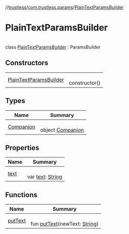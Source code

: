 //[trustless](../../../index.md)/[com.trustless.params](../index.md)/[PlainTextParamsBuilder](index.md)

# PlainTextParamsBuilder

\
class [PlainTextParamsBuilder](index.md) : ParamsBuilder

## Constructors

| | |
|---|---|
| [PlainTextParamsBuilder](-plain-text-params-builder.md) | <br>constructor() |

## Types

| Name | Summary |
|---|---|
| [Companion](-companion/index.md) | <br>object [Companion](-companion/index.md) |

## Properties

| Name | Summary |
|---|---|
| [text](text.md) | <br>var [text](text.md): [String](https://kotlinlang.org/api/latest/jvm/stdlib/kotlin/-string/index.html) |

## Functions

| Name | Summary |
|---|---|
| [putText](put-text.md) | <br>fun [putText](put-text.md)(newText: [String](https://kotlinlang.org/api/latest/jvm/stdlib/kotlin/-string/index.html)) |
